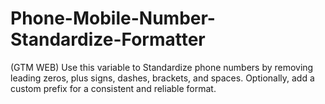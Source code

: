 # Phone-Mobile-Number-Standardize-Formatter
(GTM WEB)
Use this variable to Standardize phone numbers by removing leading zeros, plus signs, dashes, brackets, and spaces. Optionally, add a custom prefix for a consistent and reliable format.
